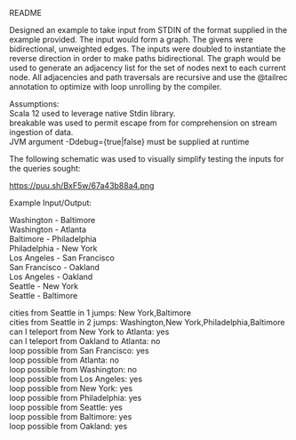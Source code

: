 README

Designed an example to take input from STDIN of the format supplied in the
example provided. The input would form a graph. The givens were bidirectional, unweighted edges.
The inputs were doubled to instantiate the reverse direction in order to make paths bidirectional.
The graph would be used to generate an adjacency list for the set of nodes next to each current
node. All adjacencies and path traversals are recursive and use the @tailrec annotation to optimize
with loop unrolling by the compiler.

Assumptions:  
Scala 12 used to leverage native Stdin library.  
breakable was used to permit escape from for comprehension on stream ingestion of data.  
JVM argument -Ddebug={true|false} must be supplied at runtime   

The following schematic was used to visually simplify testing the inputs for the queries sought:

https://puu.sh/BxF5w/67a43b88a4.png

Example Input/Output:

Washington - Baltimore  
Washington - Atlanta  
Baltimore - Philadelphia  
Philadelphia - New York  
Los Angeles - San Francisco  
San Francisco - Oakland  
Los Angeles - Oakland  
Seattle - New York  
Seattle - Baltimore  

cities from Seattle in 1 jumps: New York,Baltimore  
cities from Seattle in 2 jumps: Washington,New York,Philadelphia,Baltimore  
can I teleport from New York to Atlanta: yes  
can I teleport from Oakland to Atlanta: no  
loop possible from San Francisco: yes  
loop possible from Atlanta: no  
loop possible from Washington: no  
loop possible from Los Angeles: yes  
loop possible from New York: yes  
loop possible from Philadelphia: yes  
loop possible from Seattle: yes  
loop possible from Baltimore: yes  
loop possible from Oakland: yes  

